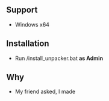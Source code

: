 ## Support
- Windows x64
## Installation
- Run /install_unpacker.bat **as Admin**
## Why
- My friend asked, I made
